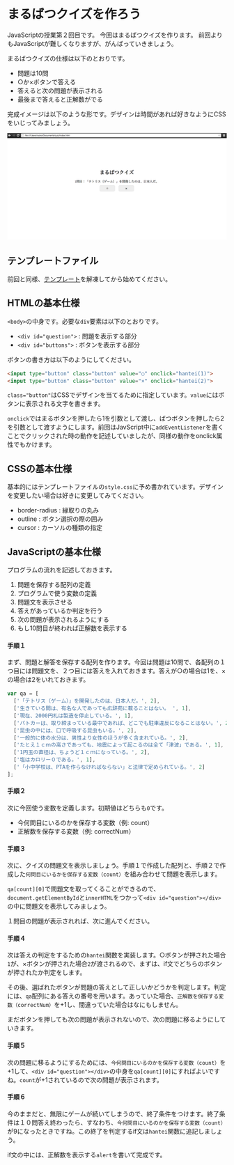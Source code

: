 # まるばつクイズを作ろう

JavaScriptの授業第２回目です。
今回はまるばつクイズを作ります。
前回よりもJavaScriptが難しくなりますが、がんばっていきましょう。

まるばつクイズの仕様は以下のとおりです。

* 問題は10問
* ○か×ボタンで答える
* 答えると次の問題が表示される
* 最後まで答えると正解数がでる

完成イメージは以下のような形です。デザインは時間があれば好きなようにCSSをいじってみましょう。

![Screenshot](images/1.png)

## テンプレートファイル

前回と同様、[テンプレート](./template.zip?raw=true)を解凍してから始めてください。

## HTMLの基本仕様

`<body>`の中身です。必要な`div`要素は以下のとおりです。

* `<div id="question">` : 問題を表示する部分
* `<div id="buttons">` : ボタンを表示する部分

ボタンの書き方は以下のようにしてください。

```html
<input type="button" class="button" value="○" onclick="hantei(1)">
<input type="button" class="button" value="×" onclick="hantei(2)">
```

`class="button"`はCSSでデザインを当てるために指定しています。`value`にはボタンに表示される文字を書きます。

`onclick`ではまるボタンを押したら1を引数として渡し、ばつボタンを押したら2を引数として渡すようにします。前回はJavScript中に`addEventListener`を書くことでクリックされた時の動作を記述していましたが、同様の動作をonclick属性でもかけます。

## CSSの基本仕様

基本的にはテンプレートファイルの`style.css`に予め書かれています。デザインを変更したい場合は好きに変更してみてください。

* border-radius : 縁取りの丸み
* outline : ボタン選択の際の囲み
* cursor : カーソルの種類の指定

## JavaScriptの基本仕様

プログラムの流れを記述しておきます。

1. 問題を保存する配列の定義
1. プログラムで使う変数の定義
1. 問題文を表示させる
1. 答えがあっているか判定を行う
1. 次の問題が表示されるようにする
1. もし10問目が終われば正解数を表示する

#### 手順１

まず、問題と解答を保存する配列を作ります。今回は問題は10問で、各配列の１つ目には問題文を、２つ目には答えを入れておきます。答えが○の場合は1を、×の場合は2をいれておきます。

```javascript
var qa = [
  ['「テトリス（ゲーム）」を開発したのは、日本人だ。', 2],
  ['生きている間は、有名な人であっても広辞苑に載ることはない。 ', 1],
  ['現在、2000円札は製造を停止している。', 1],
  ['パトカーは、取り締まっている最中であれば、どこでも駐車違反になることはない。', 2],
  ['昆虫の中には、口で呼吸する昆虫もいる。', 2],
  ['一般的に体の水分は、男性より女性のほうが多く含まれている。', 2],
  ['たとえ１ｃｍの高さであっても、地震によって起こるのは全て「津波」である。', 1],
  ['1円玉の直径は、ちょうど１ｃｍになっている。', 2],
  ['塩はカロリー０である。', 1],
  ['「小中学校は、PTAを作らなければならない」と法律で定められている。', 2]
];
```

#### 手順２

次に今回使う変数を定義します。初期値はどちらも`0`です。

* 今何問目にいるのかを保存する変数（例: count）
* 正解数を保存する変数（例: correctNum）

#### 手順３

次に、クイズの問題文を表示しましょう。手順１で作成した配列と、手順２で作成した`何問目にいるかを保存する変数（count）`を組み合わせて問題を表示します。

`qa[count][0]`で問題文を取ってくることができるので、`document.getElementById`と`innerHTML`をつかって`<div id="question"></div>`の中に問題文を表示してみましょう。

１問目の問題が表示されれば、次に進んでください。

#### 手順４

次は答えの判定をするための`hantei`関数を実装します。○ボタンが押された場合`1`が、×ボタンが押された場合`2`が渡されるので、まずは、if文でどちらのボタンが押されたか判定をします。

その後、選ばれたボタンが問題の答えとして正しいかどうかを判定します。判定には、`qa`配列にある答えの番号を用います。あっていた場合、`正解数を保存する変数（correctNum）`を+1し、間違っていた場合はなにもしません。

まだボタンを押しても次の問題が表示されないので、次の問題に移るようにしていきます。

#### 手順５

次の問題に移るようにするためには、`今何問目にいるのかを保存する変数（count）`を+1して、`<div id="question"></div>`の中身を`qa[count][0]`にすればよいですね。`count`が+1されているので次の問題が表示されます。

#### 手順６

今のままだと、無限にゲームが続いてしまうので、終了条件をつけます。終了条件は１０問答え終わったら、すなわち、`今何問目にいるのかを保存する変数（count）`が9になったときですね。この終了を判定するif文は`hantei`関数に追記しましょう。

if文の中には、正解数を表示する`alert`を書いて完成です。

